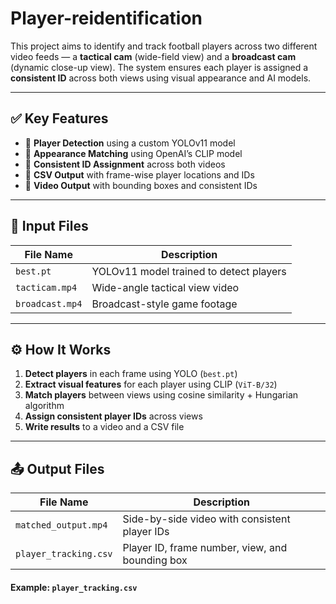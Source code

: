 # Player-reidentification
This project aims to identify and track football players across two different video feeds — a **tactical cam** (wide-field view) and a **broadcast cam** (dynamic close-up view). The system ensures each player is assigned a **consistent ID** across both views using visual appearance and AI models.

---

## ✅ Key Features

- 🧠 **Player Detection** using a custom YOLOv11 model
- 🧬 **Appearance Matching** using OpenAI’s CLIP model
- 🔁 **Consistent ID Assignment** across both videos
- 📝 **CSV Output** with frame-wise player locations and IDs
- 🎥 **Video Output** with bounding boxes and consistent IDs

---

## 📂 Input Files

| File Name        | Description                             |
|------------------|-----------------------------------------|
| `best.pt`        | YOLOv11 model trained to detect players |
| `tacticam.mp4`   | Wide-angle tactical view video          |
| `broadcast.mp4`  | Broadcast-style game footage            |

---

## ⚙️ How It Works

1. **Detect players** in each frame using YOLO (`best.pt`)
2. **Extract visual features** for each player using CLIP (`ViT-B/32`)
3. **Match players** between views using cosine similarity + Hungarian algorithm
4. **Assign consistent player IDs** across views
5. **Write results** to a video and a CSV file

---

## 📤 Output Files

| File Name            | Description                                     |
|----------------------|-------------------------------------------------|
| `matched_output.mp4` | Side-by-side video with consistent player IDs   |
| `player_tracking.csv`| Player ID, frame number, view, and bounding box |

#### Example: `player_tracking.csv`

